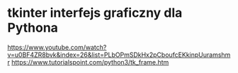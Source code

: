 # tkinter interfejs graficzny dla Pythona
  https://www.youtube.com/watch?v=u0BF4ZR8bvk&index=26&list=PLbOPmSDkHx2pCboufcEKkinpUuramshmr
   https://www.tutorialspoint.com/python3/tk_frame.htm
